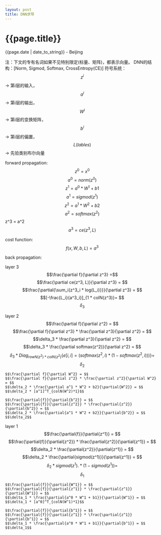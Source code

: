 ```yaml
---
layout: post
title: DNN求导
---
```


{{page.title}}
==============

<p class="meta">{{page.date | date_to_string}} - Beijing</p>

注：下文的专有名词如果不见特别限定(标量、矩阵)，都表示向量。
DNN的结构：[Norm, Sigmod, Softmax, CrossEntropy(CE)]
符号系统：$$z^i$$ -> 第i层的输入，$$a^i$$ -> 第i层的输出，$$W^i$$ -> 第i层的变换矩阵，$$b^i$$ -> 第i层的偏置，$$L(lables)$$ -> 先验类别布尔向量

forward propagation:
    $$z^0 = x^0$$
    $$a^0 = norm(z^0)$$
    $$z^1 = a^0 * W^1 + b1$$
    $$a^1 = sigmod(z^1)$$
    $$z^2 = a^1 * W^2 + b2$$
    $$a^2 = softmax(z^2)
    $$z^3 = a^2
    $$a^3 = ce(z^3, L)$$

cost function: 
    $$f(x, W, b, L) = a^3 $$

back propagation:

layer 3
    $$\frac{\partial f}{\partial z^3} =$$
    $$\frac{\partial ce(z^3, L)}{\partial z^3} = $$
    $$\frac{\partial{\sum_i{z^3_i * log(L_i)}}}{\partial z^3} = $$
    $$[-\frac{L_i}{a^3_i}]_{1 * colN(z^3)}= $$
    $$\delta_3$$

layer 2
    $$\frac{\partial f}{\partial z^2} = $$
    $$\frac{\partial f}{\partial z^3} * \frac{\partial z^3}{\partial z^2} = $$
    $$\delta_3 * \frac{\partial z^3}{\partial z^2} = $$
    $$\delta_3 * \frac{\partial softmax(z^2)}{\partial z^2} = $$
    $$\delta_3 * Diag_{rowN(z^2) * colN(z^2)} \{e[i, i] = (softmax(z^2, i) * (1 - softmax(z^2, i)))\} = $$
    $$\delta_2$$

    $$\frac{\partial f}{\partial W^2} = $$
    $$\frac{\partial f}{\partial z^2} * \frac{\partial z^2}{\partial W^2} = $$
    $$\delta_2 * \frac{\partial a^1 * W^2 + b2}{\partial{W^2}} = $$
    $$\delta_2 * [a^1]^T_{colN(W^2)*1}$$

    $$\frac{\partial{f}}{\partial{b^2}} = $$
    $$\frac{\partial{f}}{\partial{z^2}} * \frac{\partial{z^2}}{\partial{b^2}} = $$
    $$\delta_2 * \frac{\partial{a^1 * W^2 + b2}}{\partial{b^2}} = $$
    $$\delta_2$$

layer 1
    $$\frac{\partial{f}}{\partial{z^1}} = $$
    $$\frac{\partial{f}}{\partial{z^2}} * \frac{\partial{z^2}}{\partial{z^1}} = $$
    $$\delta_2 * \frac{\partial{z^2}}{\partial{z^1}} = $$
    $$\delta_2 * \frac{\partial{sigmod(z^1)}}{\partial{z^1}} = $$
    $$\delta_2 * sigmod(z^1) .* (1 - sigmod(z^1)) = $$
    $$\delta_1$$

    $$\frac{\partial{f}}{\partial{W^1}} = $$
    $$\frac{\partial{f}}{\partial{z^1}} * \frac{\partial{z^1}}{\partial{W^1}} = $$
    $$\delta_1 * \frac{\partial{a^0 * W^1 + b1}}{\partial{W^1}} = $$
    $$\delta_1 * [a^0]^T_{colN(W^1)*1}$$

    $$\frac{\partial{f}}{\partial{b^1}} = $$
    $$\frac{\partial{f}}{\partial{z^1}} * \frac{\partial{z^1}}{\partial{b^1}} = $$
    $$\delta_1 * \frac{\partial{a^0 * W^1 + b1}}{\partial{b^1}} = $$
    $$\delta_1$$
